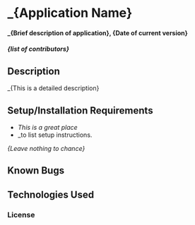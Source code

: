 # _{Application Name}
#### _{Brief description of application}, {Date of current version}
#### _**{list of contributors}**_
## Description
_{This is a detailed description}

## Setup/Installation Requirements
* _This is a great place_
* _to list setup instructions.

_{Leave nothing to chance}_

## Known Bugs

## Technologies Used

### License
